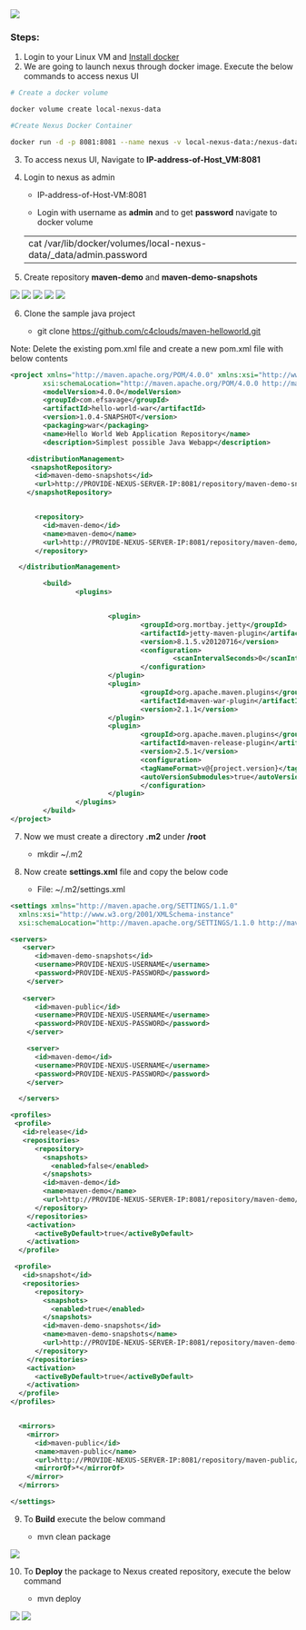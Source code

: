 <img src="../images/c4logo.png">

### Steps:
1. Login to your Linux VM and [Install docker](https://github.com/c4clouds/docker-tutorials/blob/master/docker-installation.md)
2. We are going to launch nexus through docker image. Execute the below commands to access nexus UI

```sh
# Create a docker volume

docker volume create local-nexus-data

#Create Nexus Docker Container

docker run -d -p 8081:8081 --name nexus -v local-nexus-data:/nexus-data sonatype/nexus3

```
3. To access nexus UI, Navigate to **IP-address-of-Host_VM:8081**

4.	Login to nexus as admin

    * IP-address-of-Host-VM:8081 

    * Login with username as **admin** and to get **password** navigate to docker volume 
    <table><tr><td>cat /var/lib/docker/volumes/local-nexus-data/_data/admin.password</tr></td></table>

5.	Create repository **maven-demo** and **maven-demo-snapshots**

<img src="../images/create_repo.png">

<img src="../images/create_repo1.png">

<img src="../images/create_repo2.png">

<img src="../images/create_repo3.png">

<img src="../images/create_repo4.png">

6.	Clone the sample java project

    * git clone https://github.com/c4clouds/maven-helloworld.git

Note: Delete the existing pom.xml file and create a new pom.xml file with below contents

```xml
<project xmlns="http://maven.apache.org/POM/4.0.0" xmlns:xsi="http://www.w3.org/2001/XMLSchema-instance"
        xsi:schemaLocation="http://maven.apache.org/POM/4.0.0 http://maven.apache.org/xsd/maven-4.0.0.xsd">
        <modelVersion>4.0.0</modelVersion>
        <groupId>com.efsavage</groupId>
        <artifactId>hello-world-war</artifactId>
        <version>1.0.4-SNAPSHOT</version>
        <packaging>war</packaging>
        <name>Hello World Web Application Repository</name>
        <description>Simplest possible Java Webapp</description>

    <distributionManagement>
     <snapshotRepository>
      <id>maven-demo-snapshots</id>
      <url>http://PROVIDE-NEXUS-SERVER-IP:8081/repository/maven-demo-snapshots/</url>
    </snapshotRepository>


      <repository>
        <id>maven-demo</id>
        <name>maven-demo</name>
        <url>http://PROVIDE-NEXUS-SERVER-IP:8081/repository/maven-demo/</url>
      </repository>

  </distributionManagement>

        <build>
                <plugins>


                        <plugin>
                                <groupId>org.mortbay.jetty</groupId>
                                <artifactId>jetty-maven-plugin</artifactId>
                                <version>8.1.5.v20120716</version>
                                <configuration>
                                        <scanIntervalSeconds>0</scanIntervalSeconds>
                                </configuration>
                        </plugin>
                        <plugin>
                                <groupId>org.apache.maven.plugins</groupId>
                                <artifactId>maven-war-plugin</artifactId>
                                <version>2.1.1</version>
                        </plugin>
                        <plugin>
                                <groupId>org.apache.maven.plugins</groupId>
                                <artifactId>maven-release-plugin</artifactId>
                                <version>2.5.1</version>
                                <configuration>
                                <tagNameFormat>v@{project.version}</tagNameFormat>
                                <autoVersionSubmodules>true</autoVersionSubmodules>
                                </configuration>
                        </plugin>
                </plugins>
        </build>
</project>
```

7.	Now we must create a directory **.m2** under **/root**

    * mkdir    ~/.m2

8.	Now create **settings.xml** file and copy the below code

    * File: ~/.m2/settings.xml

```xml
<settings xmlns="http://maven.apache.org/SETTINGS/1.1.0"
  xmlns:xsi="http://www.w3.org/2001/XMLSchema-instance"
  xsi:schemaLocation="http://maven.apache.org/SETTINGS/1.1.0 http://maven.apache.org/xsd/settings-1.1.0.xsd">

<servers>
   <server>
      <id>maven-demo-snapshots</id>
      <username>PROVIDE-NEXUS-USERNAME</username>
      <password>PROVIDE-NEXUS-PASSWORD</password>
    </server>
   
   <server>
      <id>maven-public</id>
      <username>PROVIDE-NEXUS-USERNAME</username>
      <password>PROVIDE-NEXUS-PASSWORD</password>
    </server>

    <server>
      <id>maven-demo</id>
      <username>PROVIDE-NEXUS-USERNAME</username>
      <password>PROVIDE-NEXUS-PASSWORD</password>
    </server>

  </servers>

<profiles>
 <profile>
   <id>release</id>
   <repositories>
      <repository>
        <snapshots>
          <enabled>false</enabled>
        </snapshots>
        <id>maven-demo</id>
        <name>maven-demo</name>
        <url>http://PROVIDE-NEXUS-SERVER-IP:8081/repository/maven-demo/</url>
      </repository>
    </repositories>
    <activation>
      <activeByDefault>true</activeByDefault>
    </activation>
  </profile>

 <profile>
   <id>snapshot</id>
   <repositories>
      <repository>
        <snapshots>
          <enabled>true</enabled>
        </snapshots>
        <id>maven-demo-snapshots</id>
        <name>maven-demo-snapshots</name>
        <url>http://PROVIDE-NEXUS-SERVER-IP:8081/repository/maven-demo-snapshots/</url>
      </repository>
    </repositories>
    <activation>
      <activeByDefault>true</activeByDefault>
    </activation>
  </profile>
</profiles>


  <mirrors>
    <mirror>
      <id>maven-public</id>
      <name>maven-public</name>
      <url>http://PROVIDE-NEXUS-SERVER-IP:8081/repository/maven-public/</url>
      <mirrorOf>*</mirrorOf>
    </mirror>
  </mirrors>

</settings>

```

9.	To **Build** execute the below command

    * mvn clean package

<img src="../images/mvn-build.png">

10.	To **Deploy** the package to Nexus created repository, execute the below command

    * mvn deploy

<img src="../images/mvn-deploy.png"> 

<img src="../images/mvn-deploy2.PNG">
